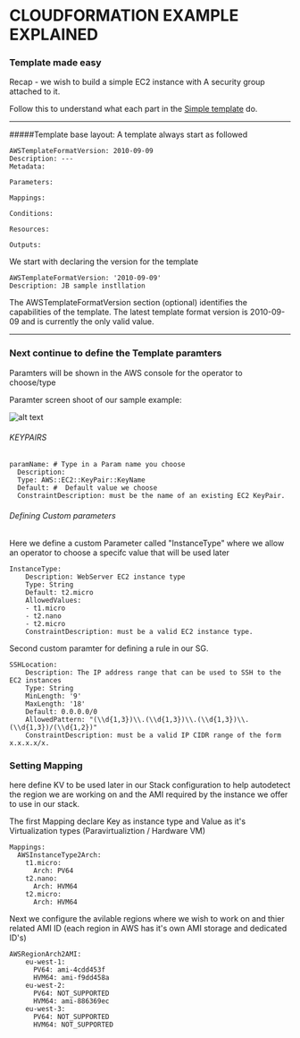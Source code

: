 # CLOUDFORMATION EXAMPLE EXPLAINED
### Template made easy
Recap - we wish to build a simple EC2 instance with A security group attached to it.

Follow this to understand what each part in the [Simple template](https://raw.githubusercontent.com/yanivomc/seminars/master/AWS/Cloudformation/cloudformation%20part%201%20-%202%20/cloudformation-basic-example.template.yml)
do.

----
#####Template base layout:
A template always start as followed
~~~
AWSTemplateFormatVersion: 2010-09-09
Description: ---
Metadata: 

Parameters: 

Mappings: 

Conditions: 

Resources: 

Outputs:

~~~
We start with declaring the version for the template
~~~
AWSTemplateFormatVersion: '2010-09-09'
Description: JB sample instllation
~~~
The AWSTemplateFormatVersion section (optional) identifies the capabilities of the template. The latest template format version is 2010-09-09 and is currently the only valid value.

---
### Next continue to define the Template paramters
Paramters will be shown in the AWS console for the operator to choose/type

Paramter screen shoot of our sample example:

![alt text](https://github.com/yanivomc/seminars/blob/master/AWS/Cloudformation/cloudformation%20part%201%20-%202%20/images/stack%20details.png?raw=true "CLOUDFORMATION Paramters")



###### KEYPAIRS
~~~
paramName: # Type in a Param name you choose
  Description: 
  Type: AWS::EC2::KeyPair::KeyName
  Default: #  Default value we choose
  ConstraintDescription: must be the name of an existing EC2 KeyPair.
~~~

###### Defining Custom parameters
Here we define a custom Parameter called "InstanceType" where we allow an operator to choose a specifc value that will be used later
~~~
InstanceType:
    Description: WebServer EC2 instance type
    Type: String
    Default: t2.micro
    AllowedValues:
    - t1.micro
    - t2.nano
    - t2.micro
    ConstraintDescription: must be a valid EC2 instance type.
~~~

Second custom paramter for defining a rule in our SG.
~~~
SSHLocation:
    Description: The IP address range that can be used to SSH to the EC2 instances
    Type: String
    MinLength: '9'
    MaxLength: '18'
    Default: 0.0.0.0/0
    AllowedPattern: "(\\d{1,3})\\.(\\d{1,3})\\.(\\d{1,3})\\.(\\d{1,3})/(\\d{1,2})"
    ConstraintDescription: must be a valid IP CIDR range of the form x.x.x.x/x.
~~~

### Setting Mapping
here  define KV to be used later in our Stack configuration to help autodetect the region we are working on and the AMI required by the instance we offer to use in our stack.


The first Mapping declare Key as instance type and Value as it's Virtualization types (Paravirtualiztion / Hardware VM)
~~~
Mappings:
  AWSInstanceType2Arch:
    t1.micro:
      Arch: PV64
    t2.nano:
      Arch: HVM64
    t2.micro:
      Arch: HVM64
~~~~

Next we configure the avilable regions where we wish to work on and thier related AMI ID (each region in AWS has it's own AMI storage and dedicated ID's)

~~~
AWSRegionArch2AMI:
    eu-west-1:
      PV64: ami-4cdd453f
      HVM64: ami-f9dd458a
    eu-west-2:
      PV64: NOT_SUPPORTED
      HVM64: ami-886369ec
    eu-west-3:
      PV64: NOT_SUPPORTED
      HVM64: NOT_SUPPORTED
~~~